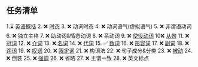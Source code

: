 ## 任务清单

1.⌛️ [英语概括](https://www.bilibili.com/read/cv19708791)
2. ❌ [时态](https://www.bilibili.com/read/cv19708791)
3. ❌ 动词时态
4. ❌ 动词语气(虚拟语气)
5. ❌ 非谓语动词
6. ❌ 独立主格
7. ❌ 助动词&情态动词
8. ❌ 系动词
9. ❌ [使役动词](https://www.bilibili.com/read/cv19735146)
10❌ [从句](https://www.bilibili.com/read/cv20263858)
11. ❌ [冠词](https://www.bilibili.com/read/cv19759719)
12. ❌ [介词](https://www.bilibili.com/read/cv19841316)
13. ❌ [名词](https://www.bilibili.com/read/cv19889567)
14. ❌ [代词](https://www.bilibili.com/opus/730246639251357696)
15. ✅️ [数词](./number.md)
16. ❌ [形容词](https://www.bilibili.com/read/cv19957309)
17. ❌ [副词](https://www.bilibili.com/read/cv19997768)
18. ❌ [连词](https://www.bilibili.com/read/cv20103156)
19. ❌ [叹词](https://www.bilibili.com/read/cv20103156)
20. ❌ [限定词](https://www.bilibili.com/read/cv20103156)
21. ❌ 构词法
22. ❌ 句子成分&分类
23. ❌ [被动](https://www.bilibili.com/read/cv20547097)
24. ❌ 倒装
25. ❌ [强调](https://www.bilibili.com/read/cv21238512)
26. ❌ 省略
27. ❌ 主谓一致
28. ❌ 英文标点
